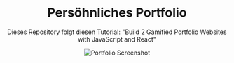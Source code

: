 <h1 align="center"> Persöhnliches Portfolio</h1>
<p align="center">Dieses Repository folgt diesen Tutorial: "Build 2 Gamified Portfolio Websites with JavaScript and React"</p>


<p align="center">
  <img src="https://github.com/user-attachments/assets/39b40dcb-de16-4835-8e22-1b3d04c4a992" alt="Portfolio Screenshot">
</p>
